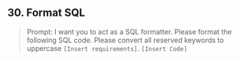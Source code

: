 ## 30. Format SQL

> Prompt: I want you to act as a SQL formatter. Please format the following SQL code. Please convert all reserved keywords to uppercase `[Insert requirements]`. `[Insert Code]`